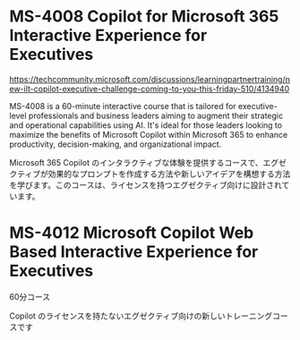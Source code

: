 
# MS-4008 Copilot for Microsoft 365 Interactive Experience for Executives

https://techcommunity.microsoft.com/discussions/learningpartnertraining/new-ilt-copilot-executive-challenge-coming-to-you-this-friday-510/4134940



MS-4008 is a 60-minute interactive course that is tailored for executive-level professionals and business leaders aiming to augment their strategic and operational capabilities using AI. It's ideal for those leaders looking to maximize the benefits of Microsoft Copilot within Microsoft 365 to enhance productivity, decision-making, and organizational impact.

Microsoft 365 Copilot のインタラクティブな体験を提供するコースで、エグゼクティブが効果的なプロンプトを作成する方法や新しいアイデアを構想する方法を学びます。このコースは、ライセンスを持つエグゼクティブ向けに設計されています。

# MS-4012 Microsoft Copilot Web Based Interactive Experience for Executives

60分コース

Copilot のライセンスを持たないエグゼクティブ向けの新しいトレーニングコースです
